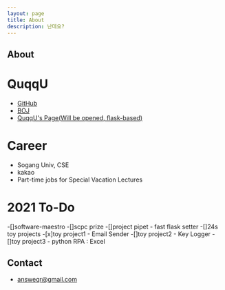 ```yaml
---
layout: page
title: About
description: 난데요?
---
```


## About

# QuqqU
- [GitHub](https://github.com/QuqqU)
- [BOJ](https://www.acmicpc.net/user/QuqqU)
- [QuqqU's Page(Will be opened, flask-based)](#)

# Career
- Sogang Univ, CSE
- kakao
- Part-time jobs for Special Vacation Lectures

# 2021 To-Do
-[]software-maestro
-[]scpc prize
-[]project pipet - fast flask setter
-[]24s toy projects
  -[x]toy project1 - Email Sender
  -[]toy project2 - Key Logger
  -[]toy project3 - python RPA : Excel


## Contact
- answeqr@gmail.com
